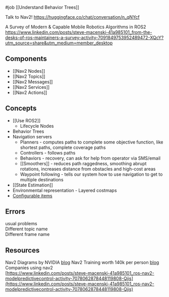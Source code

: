#job 
[[Understand Behavior Trees]]

Talk to Nav2!
https://huggingface.co/chat/conversation/n_qNYcf

A Survey of Modern & Capable Mobile Robotics Algorithms in ROS2
https://www.linkedin.com/posts/steve-macenski-41a985101_from-the-desks-of-ros-maintainers-a-survey-activity-7091849753952489472-XQcY?utm_source=share&utm_medium=member_desktop

## Components
* [[Nav2 Nodes]]
* [[Nav2 Topics]]
* [[Nav2 Messages]]
* [[Nav2 Services]]
* [[Nav2 Actions]]


## Concepts
* [[Use ROS2]]
	* Lifecycle Nodes
* Behavior Trees
* Navigation servers
	* Planners - computes paths to complete some objective function, like shortest paths, complete coverage paths
	* Controllers - follows paths
	* Behaviors - recovery, can ask for help from operator via SMS/email
	* [[Smoothers]] - reduces path raggedness, smoothing abrupt rotations, increases distance from obstacles and high-cost areas
	* Waypoint following - tells our system how to use navigation to get to multiple destinations
* [[State Estimation]]
* Environmental representation - Layered costmaps
* [Configurable items](https://navigation.ros.org/configuration/index.html)


## Errors
usual problems  
Different topic name  
Different frame name

## Resources
Nav2 Diagrams by NVIDIA [blog](https://docs.omniverse.nvidia.com/app_isaacsim/app_isaacsim/tutorial_ros2_navigation.html)
Nav2 Training worth 140k per person [blog](https://www.theconstructsim.com/ros2-navigation-training/?utm_source=youtu.be/BmyCi2lcdJY&utm_medium=Description)
Companies using nav2  
[https://www.linkedin.com/posts/steve-macenski-41a985101_ros-nav2-modelpredictivecontrol-activity-7078062878448119808-Qjis](https://www.linkedin.com/posts/steve-macenski-41a985101_ros-nav2-modelpredictivecontrol-activity-7078062878448119808-Qjis)
